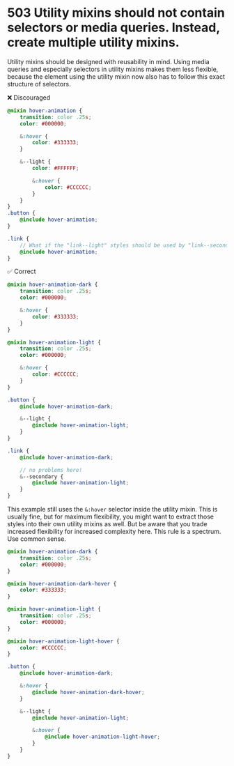 # 503 Utility mixins should not contain selectors or media queries. Instead, create multiple utility mixins.

Utility mixins should be designed with reusability in mind. Using media queries and especially selectors in utility mixins makes them less flexible, because the element using the utility mixin now also has to follow this exact structure of selectors.

❌ Discouraged
```scss
@mixin hover-animation {
    transition: color .25s;
    color: #000000;

    &:hover {
        color: #333333;
    }

    &--light {
        color: #FFFFFF;

        &:hover {
            color: #CCCCCC;
        }
    }
}
.button {
    @include hover-animation;
}

.link {
    // What if the "link--light" styles should be used by "link--secondary"?
    @include hover-animation;
}
```

✅ Correct
```scss
@mixin hover-animation-dark {
    transition: color .25s;
    color: #000000;

    &:hover {
        color: #333333;
    }
}

@mixin hover-animation-light {
    transition: color .25s;
    color: #000000;

    &:hover {
        color: #CCCCCC;
    }
}

.button {
    @include hover-animation-dark;

    &--light {
        @include hover-animation-light;
    }
}

.link {
    @include hover-animation-dark;

    // no problems here!
    &--secondary {
        @include hover-animation-light;
    }
}
```

This example still uses the `&:hover` selector inside the utility mixin. This is usually fine, but for maximum flexibility, you might want to extract those styles into their own utility mixins as well. But be aware that you trade increased flexibility for increased complexity here. This rule is a spectrum. Use common sense.

```scss
@mixin hover-animation-dark {
    transition: color .25s;
    color: #000000;
}

@mixin hover-animation-dark-hover {
    color: #333333;
}

@mixin hover-animation-light {
    transition: color .25s;
    color: #000000;
}

@mixin hover-animation-light-hover {
    color: #CCCCCC;
}

.button {
    @include hover-animation-dark;

    &:hover {
        @include hover-animation-dark-hover;
    }

    &--light {
        @include hover-animation-light;

        &:hover {
            @include hover-animation-light-hover;
        }
    }
}
```
